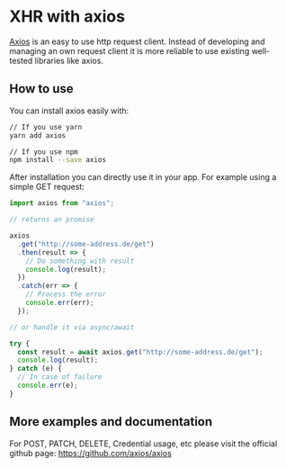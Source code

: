 # XHR with axios

[Axios](https://github.com/axios/axios) is an easy to use http request client.
Instead of developing and managing an own request client it is more reliable to use existing well-tested libraries like axios.

## How to use

You can install axios easily with:

```bash
// If you use yarn
yarn add axios

// If you use npm
npm install --save axios
```

After installation you can directly use it in your app.
For example using a simple GET request:

```ts
import axios from "axios";

// returns an promise

axios
  .get("http://some-address.de/get")
  .then(result => {
    // Do something with result
    console.log(result);
  })
  .catch(err => {
    // Process the error
    console.err(err);
  });

// or handle it via async/await

try {
  const result = await axios.get("http://some-address.de/get");
  console.log(result);
} catch (e) {
  // In case of failure
  console.err(e);
}
```

## More examples and documentation

For POST, PATCH, DELETE, Credential usage, etc please visit the official github page: https://github.com/axios/axios
